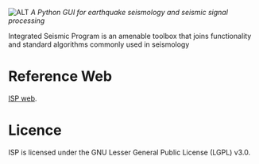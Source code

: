  ![ALT](https://github.com/rcabdia/ISP/tree/master/isp/resources/images/LOGO.png) *A Python GUI for earthquake seismology and seismic signal processing*
 
 Integrated Seismic Program is an amenable toolbox that joins functionality and standard algorithms commonly used in seismology

# Reference Web

[ISP web](https://rcabdia.github.io/ISP_tutorial.github.io/).

# Licence

ISP is licensed under the GNU Lesser General Public License (LGPL) v3.0.
